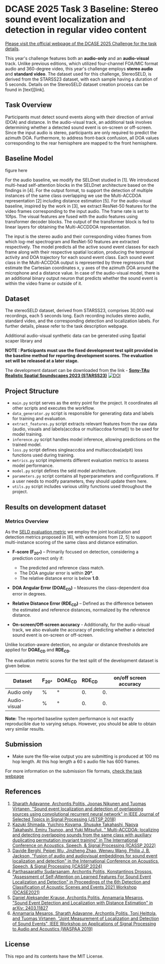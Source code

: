 # DCASE 2025 Task 3 Baseline: Stereo sound event localization and detection in regular video content

[Please visit the official webpage of the DCASE 2025 Challenge for the task details](https://dcase.community/challenge2025/task-stereo-sound-event-localization-and-detection-in-regular-video-content).

This year's challenge features both an **audio-only** and an **audio-visual** track. Unlike previous editions, which utilized four-channel FOA/MIC format audio and 360-degree video, this year's challenge employs **stereo audio** and **standard video**. The dataset used for this challenge, StereoSELD, is derived from the STARSS23 dataset, with each sample having a duration of 5 seconds. Details on the StereoSELD dataset creation process can be found in [text][link].

## Task Overview

Participants must detect sound events along with their direction of arrival (DOA) and distance. In the audio-visual track, an additional task involves determining whether a detected sound event is on-screen or off-screen. Since the input audio is stereo, participants are only required to predict the azimuth DOA. Furthermore, to address front-back confusion, all DOA values corresponding to the rear hemisphere are mapped to the front hemisphere.

## Baseline Model

figure here

For the audio baseline, we modify the SELDnet studied in [1]. We introduced multi-head self-attention blocks in the SELDnet architecture based on the findings in [4]. For the output format, to support the detection of multiple instances of the same class overlapping we use the  Multi-ACCDOA representation [2] including distance estimation [5]. For the audio-visual baseline, inspired by the work in [3], we extract ResNet-50 features for the video frames corresponding to the input audio. The frame rate is set to 10fps. The visual features are fused with the audio features using transformer decoder blocks. The output of the transformer block is fed to linear layers for obtaining the Multi-ACCDDOA representation.

The input is the stereo audio and their corresponding video frames from which log-mel spectrogram and ResNet-50 features are extracted respectively. The model predicts all the active sound event classes for each frame along with their respective spatial location, producing the temporal activity and DOA trajectory for each sound event class. Each sound event class in the Multi-ACCDOA output is represented by three regressors that estimate the Cartesian coordinates x, y axes of the azimuth DOA around the microphone and a distance value. In case of the audio-visual model, there is an additional binary output neuron that predicts whether the sound event is within the video frame or outside of it. 




## Dataset

The stereoSELD dataset, derived from STARSS23, comprises 30,000 real recordings, each 5 seconds long. Each recording includes stereo audio, standard video, and the corresponding detection and localization labels. For further details, please refer to the task description webpage.

Additional audio-visual synthetic data can be generated using Spatial scaper library and 

 **NOTE : Participants must use the fixed development test split provided in the baseline method for reporting development scores. The evaluation set will be released at a later stage.**

The development dataset can be downloaded from the link - [**Sony-TAu Realistic Spatial Soundscapes 2023 (STARSS23)**](https://doi.org/10.5281/zenodo.7709052) [![DOI](https://zenodo.org/badge/DOI/10.5281/zenodo.7709052.svg)](https://doi.org/10.5281/zenodo.7709052)

## Project Structure

* `main.py` script serves as the entry point for the project. It coordinates all other scripts and executes the workflow.
* `data_generator.py` script is responsible for generating data and labels for training and evaluation.
* `extract_features.py` script extracts relevant features from the raw data (audio, visuals and labels(accdoa or multiaccdoa format)) to be used for model training.
* `inference.py` script handles model inference, allowing predictions on the trained model.
* `loss.py` script defines singleaccdoa and multiaccdoa(adpit) loss functions used during training.
* `metrics.py` script implements different evaluation metrics to assess model performance.
* `model.py` script defines the seld model architecture.
* `parameters.py` script contains all hyperparameters and configurations. If a user needs to modify parameters, they should update them here.
* `utils.py` script includes various utility functions used throughout the project.

## Results on development dataset

### Metrics Overview
As the [SELD evaluation metric](https://www.aane.in/research/computational-audio-scene-analysis-casa/sound-event-localization-detection-and-tracking#h.ragsbsp7ujs) we employ the joint localization and detection metrics proposed in [6], with extensions from [2, 5] to support multi-instance scoring of the same class and distance estimation.

- **F-score (F<sub>20°</sub>)** – Primarily focused on detection, considering a prediction correct only if:
  - The predicted and reference class match.
  - The DOA angular error is within **20°**.
  - The relative distance error is below **1.0**.

- **DOA Angular Error (DOAE<sub>CD</sub>)** – Measures the class-dependent doa error in degrees.

- **Relative Distance Error (RDE<sub>CD</sub>)** – Defined as the difference between the estimated and reference distances, normalized by the reference distance.
- **On-screen/Off-screen accuracy** - Additionally, for the audio-visual track, we also evaluate the accuracy of predicting whether a detected sound event is on-screen or off-screen.

Unlike location-aware detection, no angular or distance thresholds are applied for **DOAE<sub>CD</sub>** and **RDE<sub>CD</sub>**.

The evaluation metric scores for the test split of the development dataset is given below. 

| Dataset | F<sub>20°</sub> | DOAE<sub>CD</sub> | RDE<sub>CD</sub> | on/off screen accuracy |
| ----| --- | --- | --- | --- |
| Audio only | % | &deg; | 0. | 0. |
| Audio-visual| % | &deg; | 0. | 0. |

**Note:** The reported baseline system performance is not exactly reproducible due to varying setups. However, you should be able to obtain very similar results.

## Submission

* Make sure the file-wise output you are submitting is produced at 100 ms hop length. At this hop length a 60 s audio file has 600 frames.

For more information on the submission file formats, [check the task webpage](https://dcase.community/challenge2025/task-stereo-sound-event-localization-and-detection-in-regular-video-content#submission)

## References

1. [Sharath Adavanne, Archontis Politis, Joonas Nikunen and Tuomas Virtanen, "Sound event localization and detection of overlapping sources using convolutional recurrent neural network" in IEEE Journal of Selected Topics in Signal Processing (JSTSP 2018)](https://arxiv.org/pdf/1807.00129.pdf)
2. [Kazuki Shimada, Yuichiro Koyama, Shusuke Takahashi, Naoya Takahashi, Emiru Tsunoo, and Yuki Mitsufuji, " Multi-ACCDOA: localizing and detecting overlapping sounds from the same class with auxiliary duplicating permutation invariant training" in The International Conference on Acoustics, Speech, & Signal Processing (ICASSP 2022)](https://arxiv.org/pdf/2110.07124.pdf)
3. [Davide Berghi, Peipei Wu, Jinzheng Zhao, Wenwu Wang, Philip J. B. Jackson, "Fusion of audio and audiovisual embeddings for sound event localization and detection" in the International Conference on Acoustics, Speech, & Signal Processing (ICASSP 2024)](https://arxiv.org/pdf/2312.09034.pdf)
4. [Parthasaarathy Sudarsanam, Archontis Politis, Konstantinos Drossos, "Assessment of Self-Attention on Learned Features For Sound Event Localization and Detection" in Proceedings of the 6th Detection and Classification of Acoustic Scenes and Events 2021 Workshop (DCASE2021)](https://dcase.community/documents/workshop2021/proceedings/DCASE2021Workshop_Sudarsanam_38.pdf)
5. [Daniel Aleksander Krause, Archontis Politis, Annamaria Mesaros, "Sound Event Detection and Localization with Distance Estimation" in arXiv: 2403.11827](https://arxiv.org/abs/2403.11827)
6. [Annamaria Mesaros, Sharath Adavanne, Archontis Politis, Toni Heittola, and Tuomas Virtanen, "Joint Measurement of Localization and Detection of Sound Events", IEEE Workshop on Applications of Signal Processing to Audio and Acoustics (WASPAA 2019)](https://ieeexplore.ieee.org/document/8937220)

## License

This repo and its contents have the MIT License.
